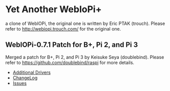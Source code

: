 # Yet Another WebIoPi+
a clone of WebIOPi, the original one is written by Eric PTAK (trouch).
Please refer to http://webiopi.trouch.com/ for the original one.

## WebIOPi-0.7.1 Patch for B+, Pi 2, and Pi 3
Merged a patch for B+, Pi 2, and Pi 3 by Keisuke Seya (doublebind).
Please refer to https://github.com/doublebind/raspi for more details.

* [Additional Drivers](https://github.com/thortex/rpi3-webiopi/wiki/SupportedDevices)
* [ChangeLog](https://github.com/thortex/rpi3-webiopi/wiki/Changelog)
* [Issues](https://github.com/thortex/rpi3-webiopi/wiki/Issues)

